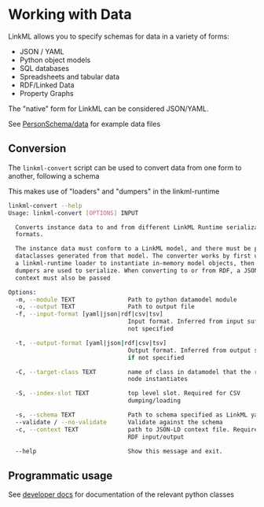 # Working with Data

LinkML allows you to specify schemas for data in a variety of forms:

 * JSON / YAML
 * Python object models
 * SQL databases
 * Spreadsheets and tabular data
 * RDF/Linked Data
 * Property Graphs

The "native" form for LinkML can be considered JSON/YAML.

See [PersonSchema/data](https://github.com/linkml/linkml/tree/main/examples/PersonSchema/data) for example data files

## Conversion

The `linkml-convert` script can be used to convert data from one form to another, following a schema

This makes use of "loaders" and "dumpers" in the linkml-runtime

```bash
linkml-convert --help
Usage: linkml-convert [OPTIONS] INPUT

  Converts instance data to and from different LinkML Runtime serialization
  formats.

  The instance data must conform to a LinkML model, and there must be python
  dataclasses generated from that model. The converter works by first using
  a linkml-runtime loader to instantiate in-memory model objects, then
  dumpers are used to serialize. When converting to or from RDF, a JSON-lD
  context must also be passed

Options:
  -m, --module TEXT               Path to python datamodel module
  -o, --output TEXT               Path to output file
  -f, --input-format [yaml|json|rdf|csv|tsv]
                                  Input format. Inferred from input suffix if
                                  not specified

  -t, --output-format [yaml|json|rdf|csv|tsv]
                                  Output format. Inferred from output suffix
                                  if not specified

  -C, --target-class TEXT         name of class in datamodel that the root
                                  node instantiates

  -S, --index-slot TEXT           top level slot. Required for CSV
                                  dumping/loading

  -s, --schema TEXT               Path to schema specified as LinkML yaml
  --validate / --no-validate      Validate against the schema
  -c, --context TEXT              path to JSON-LD context file. Required for
                                  RDF input/output

  --help                          Show this message and exit.
```

## Programmatic usage

See [developer docs](../code) for documentation of the relevant python classes
